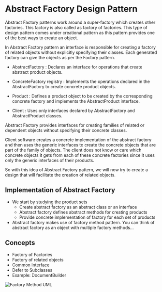 # Abstract Factory Design Pattern #

Abstract Factory patterns work around a super-factory which creates other factories. This factory is also called as factory of factories. This type of design pattern comes under creational pattern as this pattern provides one of the best ways to create an object.

In Abstract Factory pattern an interface is responsible for creating a factory of related objects without explicitly specifying their classes. Each generated factory can give the objects as per the Factory pattern.

* AbstractFactory  : Declares an interface for operations that create abstract product objects.

* ConcreteFactory  registry : Implements the operations declared in the AbstractFactory to create concrete product objects.

* Product : Defines a product object to be created by the corresponding concrete factory and implements the AbstractProduct interface.

* Client : Uses only interfaces declared by AbstractFactory and AbstractProduct classes.

Abstract Factory provides interfaces for creating families of related or dependent objects without specifying their concrete classes.

Client software creates a concrete implementation of the abstract factory and then uses the generic interfaces to create the concrete objects that are part of the family of objects.
The client does not know or care which concrete objects it gets from each of these concrete factories since it uses only the generic interfaces of their products.

So with this idea of Abstract Factory pattern, we will now try to create a design that will facilitate the creation of related objects.

## Implementation of Abstract Factory

* We start by studying the product sets
  * Create abstract factory as an abstract class or an interface
  * Abstract factory defines abstract methods for creating products
  * Provide concrete implementation of factory for each set of products 
* Abstract factory makes use of factory method pattern. You can think of abstract factory as an object with multiple factory methods...

## Concepts

* Factory of Factories
* Factory of related objects
* Common Interface
* Defer to Subclasses
* Example: DocumentBuilder


![Factory Method UML](https://github.com/ugurcancetin/Design-Patterns-Java8/blob/master/Creational%20DPs/Abstract-Factory-DP/abstract-factory.PNG)
